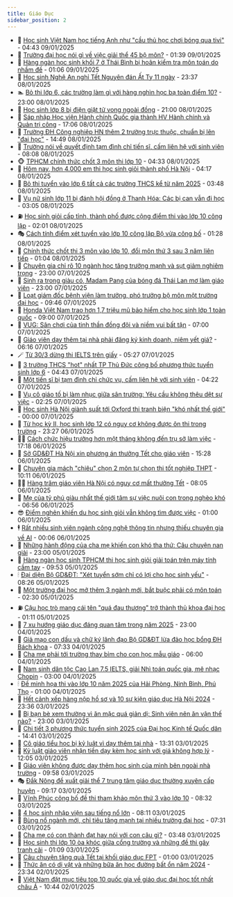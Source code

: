 ```yaml
---
title: Giáo Dục
sidebar_position: 2
---
```


<!-- dantri-giao-duc:START -->
- 🤡 [Học sinh Việt Nam học tiếng Anh như &quot;cầu thủ học chơi bóng qua tivi&quot;](https://dantri.com.vn/giao-duc/hoc-sinh-viet-nam-hoc-tieng-anh-nhu-cau-thu-hoc-choi-bong-qua-tivi-20250109104128730.htm) - 04:43 09/01/2025
- 🗽 [Trường đại học nói gì về việc giải thể 45 bộ môn?](https://dantri.com.vn/giao-duc/truong-dai-hoc-noi-gi-ve-viec-giai-the-45-bo-mon-20250109061006795.htm) - 01:39 09/01/2025
- 🚦 [Hàng ngàn học sinh khối 7 ở Thái Bình bị hoãn kiểm tra môn toán do nhầm đề](https://dantri.com.vn/giao-duc/hang-ngan-hoc-sinh-khoi-7-o-thai-binh-bi-hoan-kiem-tra-mon-toan-do-nham-de-20250108223849856.htm) - 01:06 09/01/2025
- 🌋 [Học sinh Nghệ An nghỉ Tết Nguyên đán Ất Tỵ 11 ngày](https://dantri.com.vn/giao-duc/hoc-sinh-nghe-an-nghi-tet-nguyen-dan-at-ty-11-ngay-20250109021443462.htm) - 23:37 08/01/2025
- 🏊 [Bỏ thi lớp 6, các trường làm gì với hàng nghìn học bạ toàn điểm 10?](https://dantri.com.vn/giao-duc/bo-thi-lop-6-cac-truong-lam-gi-voi-hang-nghin-hoc-ba-toan-diem-10-20250108213355091.htm) - 23:00 08/01/2025
- 🎃 [Học sinh lớp 8 bị điện giật tử vong ngoài đồng](https://dantri.com.vn/giao-duc/hoc-sinh-lop-8-bi-dien-giat-tu-vong-ngoai-dong-20250108171909048.htm) - 21:00 08/01/2025
- 💄 [Sáp nhập Học viện Hành chính Quốc gia thành HV Hành chính và Quản trị công](https://dantri.com.vn/giao-duc/sap-nhap-hoc-vien-hanh-chinh-quoc-gia-thanh-hv-hanh-chinh-va-quan-tri-cong-20250108205841939.htm) - 17:06 08/01/2025
- 🦅 [Trường ĐH Công nghiệp HN thêm 2 trường trực thuộc, chuẩn bị lên &quot;đại học&quot;](https://dantri.com.vn/giao-duc/truong-dh-cong-nghiep-hn-them-2-truong-truc-thuoc-chuan-bi-len-dai-hoc-20250108201100411.htm) - 14:49 08/01/2025
- 🚦 [Trường nói về quyết định tạm đình chỉ tiến sĩ, cấm liên hệ với sinh viên](https://dantri.com.vn/giao-duc/truong-noi-ve-quyet-dinh-tam-dinh-chi-tien-si-cam-lien-he-voi-sinh-vien-20250108145256784.htm) - 08:08 08/01/2025
- 🐵 [TPHCM chính thức chốt 3 môn thi lớp 10](https://dantri.com.vn/giao-duc/tphcm-chinh-thuc-chot-3-mon-thi-lop-10-20250108112902687.htm) - 04:33 08/01/2025
- 🐘 [Hôm nay, hơn 4.000 em thi học sinh giỏi thành phố Hà Nội](https://dantri.com.vn/giao-duc/hom-nay-hon-4000-em-thi-hoc-sinh-gioi-thanh-pho-ha-noi-20250107221422975.htm) - 04:17 08/01/2025
- 🦏 [Bỏ thi tuyển vào lớp 6 tất cả các trường THCS kể từ năm 2025](https://dantri.com.vn/giao-duc/bo-thi-tuyen-vao-lop-6-tat-ca-cac-truong-thcs-ke-tu-nam-2025-20250108104020673.htm) - 03:48 08/01/2025
- 💼 [Vụ nữ sinh lớp 11 bị đánh hội đồng ở Thanh Hóa: Các bị can vẫn đi học](https://dantri.com.vn/giao-duc/vu-nu-sinh-lop-11-bi-danh-hoi-dong-o-thanh-hoa-cac-bi-can-van-di-hoc-20250108092934537.htm) - 03:05 08/01/2025
- ⛽️ [Học sinh giỏi cấp tỉnh, thành phố được cộng điểm thi vào lớp 10 công lập](https://dantri.com.vn/giao-duc/hoc-sinh-gioi-cap-tinh-thanh-pho-duoc-cong-diem-thi-vao-lop-10-cong-lap-20250108083434018.htm) - 02:01 08/01/2025
- 🎭 [Cách tính điểm xét tuyển vào lớp 10 công lập Bộ vừa công bố](https://dantri.com.vn/giao-duc/cach-tinh-diem-xet-tuyen-vao-lop-10-cong-lap-bo-vua-cong-bo-20250108082509250.htm) - 01:28 08/01/2025
- 🎃 [Chính thức chốt thi 3 môn vào lớp 10, đổi môn thứ 3 sau 3 năm liên tiếp](https://dantri.com.vn/giao-duc/chinh-thuc-chot-thi-3-mon-vao-lop-10-doi-mon-thu-3-sau-3-nam-lien-tiep-20241230095857137.htm) - 01:04 08/01/2025
- 🚀 [Chuyên gia chỉ rõ 10 ngành học tăng trưởng mạnh và sụt giảm nghiêm trọng](https://dantri.com.vn/giao-duc/chuyen-gia-chi-ro-10-nganh-hoc-tang-truong-manh-va-sut-giam-nghiem-trong-20250107212235439.htm) - 23:00 07/01/2025
- 👀 [Sinh ra trong giàu có, Madam Pang của bóng đá Thái Lan mơ làm giáo viên](https://dantri.com.vn/giao-duc/sinh-ra-trong-giau-co-madam-pang-cua-bong-da-thai-lan-mo-lam-giao-vien-20250107160604947.htm) - 23:00 07/01/2025
- 🌝 [Loạt giám đốc bệnh viện làm trưởng, phó trưởng bộ môn một trường đại học](https://dantri.com.vn/giao-duc/loat-giam-doc-benh-vien-lam-truong-pho-truong-bo-mon-mot-truong-dai-hoc-20250107162214002.htm) - 09:46 07/01/2025
- 🤗 [Honda Việt Nam trao hơn 1,7 triệu mũ bảo hiểm cho học sinh lớp 1 toàn quốc](https://dantri.com.vn/giao-duc/honda-viet-nam-trao-hon-17-trieu-mu-bao-hiem-cho-hoc-sinh-lop-1-toan-quoc-20250107154144032.htm) - 09:00 07/01/2025
- 🦄 [VUG: Sân chơi của tinh thần đồng đội và niềm vui bất tận](https://dantri.com.vn/giao-duc/vug-san-choi-cua-tinh-than-dong-doi-va-niem-vui-bat-tan-20250107115650705.htm) - 07:00 07/01/2025
- 🦍 [Giáo viên dạy thêm tại nhà phải đăng ký kinh doanh, niêm yết giá?](https://dantri.com.vn/giao-duc/giao-vien-day-them-tai-nha-phai-dang-ky-kinh-doanh-niem-yet-gia-20250107122943534.htm) - 06:16 07/01/2025
- 🪄 [Từ 30/3 dừng thi IELTS trên giấy](https://dantri.com.vn/giao-duc/tu-303-dung-thi-ielts-tren-giay-20250107122004007.htm) - 05:27 07/01/2025
- 🦆 [3 trường THCS &quot;hot&quot; nhất TP Thủ Đức công  bố phương thức tuyển sinh lớp 6](https://dantri.com.vn/giao-duc/3-truong-thcs-hot-nhat-tp-thu-duc-cong-bo-phuong-thuc-tuyen-sinh-lop-6-20250107113044065.htm) - 04:43 07/01/2025
- 🚀 [Một tiến sĩ bị tạm đình chỉ chức vụ, cấm liên hệ với sinh viên](https://dantri.com.vn/giao-duc/mot-tien-si-bi-tam-dinh-chi-chuc-vu-cam-lien-he-voi-sinh-vien-20250107105420783.htm) - 04:22 07/01/2025
- 🦒 [Vụ cô giáo tố bị làm nhục giữa sân trường: Yêu cầu không thêu dệt sự việc](https://dantri.com.vn/giao-duc/vu-co-giao-to-bi-lam-nhuc-giua-san-truong-yeu-cau-khong-theu-det-su-viec-20250106185637507.htm) - 02:25 07/01/2025
- 🤡 [Học sinh Hà Nội giành suất tới Oxford thi tranh biện &quot;khó nhất thế giới&quot;](https://dantri.com.vn/giao-duc/hoc-sinh-ha-noi-gianh-suat-toi-oxford-thi-tranh-bien-kho-nhat-the-gioi-20250107062609575.htm) - 00:00 07/01/2025
- 🤔 [Từ học kỳ II, học sinh lớp 12 có nguy cơ không được ôn thi trong trường](https://dantri.com.vn/giao-duc/tu-hoc-ky-ii-hoc-sinh-lop-12-co-nguy-co-khong-duoc-on-thi-trong-truong-20250106234533844.htm) - 23:27 06/01/2025
- 🧑‍💻 [Cách chức hiệu trưởng hơn một tháng không đến trụ sở làm việc](https://dantri.com.vn/giao-duc/cach-chuc-hieu-truong-hon-mot-thang-khong-den-tru-so-lam-viec-20250106160750009.htm) - 17:18 06/01/2025
- 🤡 [Sở GD&amp;ĐT Hà Nội xin phương án thưởng Tết cho giáo viên](https://dantri.com.vn/giao-duc/so-gddt-ha-noi-xin-phuong-an-thuong-tet-cho-giao-vien-20250106221523997.htm) - 15:28 06/01/2025
- 🧠 [Chuyên gia mách &quot;chiêu&quot; chọn 2 môn tự chọn thi tốt nghiệp THPT](https://dantri.com.vn/giao-duc/chuyen-gia-mach-chieu-chon-2-mon-tu-chon-thi-tot-nghiep-thpt-20250106164317183.htm) - 10:11 06/01/2025
- 🧑‍💻 [Hàng trăm giáo viên Hà Nội có nguy cơ mất thưởng Tết](https://dantri.com.vn/giao-duc/hang-tram-giao-vien-ha-noi-co-nguy-co-mat-thuong-tet-20250106145725243.htm) - 08:05 06/01/2025
- 🧠 [Mẹ của tỷ phú giàu nhất thế giới tâm sự việc nuôi con trong nghèo khó](https://dantri.com.vn/giao-duc/me-cua-ty-phu-giau-nhat-the-gioi-tam-su-viec-nuoi-con-trong-ngheo-kho-20250106101419611.htm) - 06:56 06/01/2025
- 😎 [Điểm nghẽn khiến du học sinh giỏi vẫn không tìm được việc](https://dantri.com.vn/giao-duc/diem-nghen-khien-du-hoc-sinh-gioi-van-khong-tim-duoc-viec-20250106003325340.htm) - 01:00 06/01/2025
- 🕴 [Rất nhiều sinh viên ngành công nghệ thông tin nhưng thiếu chuyên gia về AI](https://dantri.com.vn/giao-duc/rat-nhieu-sinh-vien-nganh-cong-nghe-thong-tin-nhung-thieu-chuyen-gia-ve-ai-20250106055051256.htm) - 00:06 06/01/2025
- 🧠 [Những hành động của cha mẹ khiến con khó tha thứ: Câu chuyện nan giải](https://dantri.com.vn/giao-duc/nhung-hanh-dong-cua-cha-me-khien-con-kho-tha-thu-cau-chuyen-nan-giai-20250105090424893.htm) - 23:00 05/01/2025
- 🚀 [Hàng ngàn học sinh TPHCM thi học sinh giỏi giải toán trên máy tính cầm tay](https://dantri.com.vn/giao-duc/hang-ngan-hoc-sinh-tphcm-thi-hoc-sinh-gioi-giai-toan-tren-may-tinh-cam-tay-20250105161301360.htm) - 09:53 05/01/2025
- 🕯 [Đại diện Bộ GD&amp;ĐT: &quot;Xét tuyển sớm chỉ có lợi cho học sinh yếu&quot;](https://dantri.com.vn/giao-duc/dai-dien-bo-gddt-xet-tuyen-som-chi-co-loi-cho-hoc-sinh-yeu-20250105151702183.htm) - 08:26 05/01/2025
- 🧰 [Một trường đại học mở thêm 3 ngành mới, bắt buộc phải có môn toán](https://dantri.com.vn/giao-duc/mot-truong-dai-hoc-mo-them-3-nganh-moi-bat-buoc-phai-co-mon-toan-20250105091120943.htm) - 02:30 05/01/2025
- ⛽️ [Cậu học trò mang cái tên &quot;quá đau thương&quot; trở thành thủ khoa đại học](https://dantri.com.vn/giao-duc/cau-hoc-tro-mang-cai-ten-qua-dau-thuong-tro-thanh-thu-khoa-dai-hoc-20250105070336786.htm) - 01:11 05/01/2025
- 🤖 [7 xu hướng giáo dục đáng quan tâm trong năm 2025](https://dantri.com.vn/giao-duc/7-xu-huong-giao-duc-dang-quan-tam-trong-nam-2025-20250103161252692.htm) - 23:00 04/01/2025
- 🦍 [Giả mạo con dấu và chữ ký lãnh đạo Bộ GD&amp;ĐT lừa đảo học bổng ĐH Bách khoa](https://dantri.com.vn/giao-duc/gia-mao-con-dau-va-chu-ky-lanh-dao-bo-gddt-lua-dao-hoc-bong-dh-bach-khoa-20250104142352436.htm) - 07:33 04/01/2025
- 🐘 [Cha mẹ phải tới trường thay bỉm cho con học mẫu giáo](https://dantri.com.vn/giao-duc/cha-me-phai-toi-truong-thay-bim-cho-con-hoc-mau-giao-20250104080718164.htm) - 06:00 04/01/2025
- 🌊 [Nam sinh dân tộc Cao Lan 7.5 IELTS, giải Nhì toán quốc gia, mê nhạc Chopin](https://dantri.com.vn/giao-duc/nam-sinh-dan-toc-cao-lan-75-ielts-giai-nhi-toan-quoc-gia-me-nhac-chopin-20250104001823979.htm) - 03:00 04/01/2025
- 🕯 [Đề minh họa thi vào lớp 10 năm 2025 của Hải Phòng, Ninh Bình, Phú Thọ](https://dantri.com.vn/giao-duc/de-minh-hoa-thi-vao-lop-10-nam-2025-cua-hai-phong-ninh-binh-phu-tho-20250103230243245.htm) - 01:00 04/01/2025
- 🐎 [Hết cảnh xếp hàng nộp hồ sơ và 10 sự kiện giáo dục Hà Nội 2024](https://dantri.com.vn/giao-duc/het-canh-xep-hang-nop-ho-so-va-10-su-kien-giao-duc-ha-noi-2024-20250103224509594.htm) - 23:36 03/01/2025
- 🐻 [Bị bạn bè xem thường vì ăn mặc quá giản dị: Sinh viên nên ăn vận thế nào?](https://dantri.com.vn/giao-duc/bi-ban-be-xem-thuong-vi-an-mac-qua-gian-di-sinh-vien-nen-an-van-the-nao-20250103100420270.htm) - 23:00 03/01/2025
- 🐎 [Chi tiết 3 phương thức tuyển sinh 2025 của Đại học Kinh tế Quốc dân](https://dantri.com.vn/giao-duc/chi-tiet-3-phuong-thuc-tuyen-sinh-2025-cua-dai-hoc-kinh-te-quoc-dan-20250103213718932.htm) - 14:41 03/01/2025
- 🫣 [Cô giáo tiểu học bị kỷ luật vì dạy thêm tại nhà](https://dantri.com.vn/giao-duc/co-giao-tieu-hoc-bi-ky-luat-vi-day-them-tai-nha-20250103195758360.htm) - 13:31 03/01/2025
- 🤭 [Kỷ luật giáo viên nhận tiền dạy kèm học sinh với giá không hợp lý](https://dantri.com.vn/giao-duc/ky-luat-giao-vien-nhan-tien-day-kem-hoc-sinh-voi-gia-khong-hop-ly-20250103183214948.htm) - 12:05 03/01/2025
- 🥳 [Giáo viên không được dạy thêm học sinh của mình bên ngoài nhà trường](https://dantri.com.vn/giao-duc/giao-vien-khong-duoc-day-them-hoc-sinh-cua-minh-ben-ngoai-nha-truong-20250103165439217.htm) - 09:58 03/01/2025
- 🎭 [Đắk Nông đề xuất giải thể 7 trung tâm giáo dục thường xuyên cấp huyện](https://dantri.com.vn/giao-duc/dak-nong-de-xuat-giai-the-7-trung-tam-giao-duc-thuong-xuyen-cap-huyen-20250103150830456.htm) - 09:17 03/01/2025
- 🥸 [Vĩnh Phúc công bố đề thi tham khảo môn thứ 3 vào lớp 10](https://dantri.com.vn/giao-duc/vinh-phuc-cong-bo-de-thi-tham-khao-mon-thu-3-vao-lop-10-20250103152509394.htm) - 08:32 03/01/2025
- 🦣 [4 học sinh nhập viện sau tiếng nổ lớn](https://dantri.com.vn/giao-duc/4-hoc-sinh-nhap-vien-sau-tieng-no-lon-20250103130317396.htm) - 08:11 03/01/2025
- 🤔 [Bùng nổ ngành mới, chỉ tiêu tăng mạnh tại nhiều trường đại học](https://dantri.com.vn/giao-duc/bung-no-nganh-moi-chi-tieu-tang-manh-tai-nhieu-truong-dai-hoc-20250103124829684.htm) - 07:31 03/01/2025
- 🦣 [Cha mẹ có con thành đạt hay nói với con câu gì?](https://dantri.com.vn/giao-duc/cha-me-co-con-thanh-dat-hay-noi-voi-con-cau-gi-20250101125027757.htm) - 03:48 03/01/2025
- 🐲 [Học sinh thi lớp 10 òa khóc giữa cổng trường và những đề thi gây tranh cãi](https://dantri.com.vn/giao-duc/hoc-sinh-thi-lop-10-oa-khoc-giua-cong-truong-va-nhung-de-thi-gay-tranh-cai-20250103055405506.htm) - 01:09 03/01/2025
- 🔭 [Câu chuyện tặng quà Tết tại khối giáo dục FPT](https://dantri.com.vn/giao-duc/cau-chuyen-tang-qua-tet-tai-khoi-giao-duc-fpt-20250102233051067.htm) - 01:00 03/01/2025
- 🥷 [Thức ăn có dị vật và những bữa ăn học đường bất ổn năm 2024](https://dantri.com.vn/giao-duc/thuc-an-co-di-vat-va-nhung-bua-an-hoc-duong-bat-on-nam-2024-20250102173645286.htm) - 23:34 02/01/2025
- 🎊 [Việt Nam đặt mục tiêu top 10 quốc gia về giáo dục đại học tốt nhất châu Á](https://dantri.com.vn/giao-duc/viet-nam-dat-muc-tieu-top-10-quoc-gia-ve-giao-duc-dai-hoc-tot-nhat-chau-a-20250102173255311.htm) - 10:44 02/01/2025<!-- dantri-giao-duc:END -->
